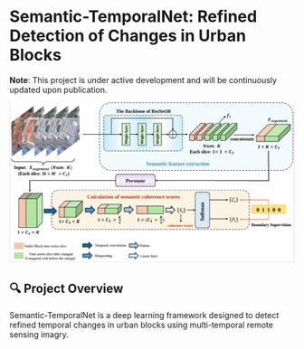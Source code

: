 # Semantic-TemporalNet: Refined Detection of Changes in Urban Blocks

**Note**: This project is under active development and will be continuously updated upon publication.

![Method Overview](img/method.jpg)

## 🔍 Project Overview

Semantic-TemporalNet is a deep learning framework designed to detect refined temporal changes in urban blocks using multi-temporal remote sensing imagry.
